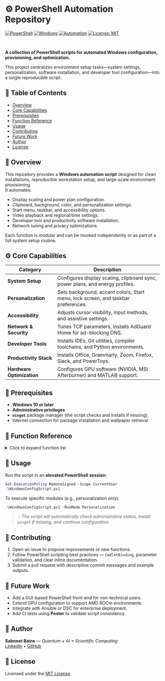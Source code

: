 # ⚙️ PowerShell Automation Repository  

[![PowerShell](https://img.shields.io/badge/PowerShell-7.x-blue?logo=powershell&logoColor=white)](https://learn.microsoft.com/powershell/)
[![Windows](https://img.shields.io/badge/Platform-Windows_10%2B-lightgrey?logo=windows11&logoColor=white)](#)
[![Automation](https://img.shields.io/badge/Domain-System_Automation-green)](#)
[![License: MIT](https://img.shields.io/badge/License-MIT-yellow.svg)](https://choosealicense.com/licenses/mit/)

<br>

**A collection of PowerShell scripts for automated Windows configuration, provisioning, and optimization.**  

This project centralizes environment setup tasks—system settings, personalization, software installation, and developer tool configuration—into a single reproducible script.


## 🧭 Table of Contents
- [Overview](#overview)
- [Core Capabilities](#core-capabilities)
- [Prerequisites](#prerequisites)
- [Function Reference](#function-reference)
- [Usage](#usage)
- [Contributing](#contributing)
- [Future Work](#future-work)
- [Author](#author)
- [License](#license)


## 🧩 Overview

This repository provides a **Windows automation script** designed for clean installations, reproducible workstation setup, and large-scale environment provisioning.  
It automates:

- Display scaling and power plan configuration.  
- Clipboard, background, color, and personalization settings.  
- Start menu, taskbar, and accessibility options.  
- Video playback and regional/time settings.  
- Developer tool and productivity software installation.  
- Network tuning and privacy optimizations.  

Each function is modular and can be invoked independently or as part of a full system setup routine.


## ⚙️ Core Capabilities

| Category | Description |
|-----------|-------------|
| **System Setup** | Configures display scaling, clipboard sync, power plans, and energy profiles. |
| **Personalization** | Sets background, accent colors, Start menu, lock screen, and taskbar preferences. |
| **Accessibility** | Adjusts cursor visibility, input methods, and assistive settings. |
| **Network & Security** | Tunes TCP parameters, installs AdGuard Home for ad-blocking DNS. |
| **Developer Tools** | Installs IDEs, Git utilities, compiler toolchains, and Python environments. |
| **Productivity Stack** | Installs Office, Grammarly, Zoom, Firefox, Slack, and PowerToys. |
| **Hardware Optimization** | Configures GPU software (NVIDIA, MSI Afterburner) and MATLAB support. |


## 🧱 Prerequisites

- **Windows 10 or later**  
- **Administrative privileges**  
- **`winget`** package manager (the script checks and installs if missing).  
- Internet connection for package installation and wallpaper retrieval.


## 📜 Function Reference

<details>
<summary>Click to expand function list</summary>

### System and Core
- `Test-Admin` — Ensures administrative privileges.  
- `Install-Winget` — Installs `winget` if unavailable.  
- `Test-Preqs` — Validates environment prerequisites.  

### Configuration
- `Set-DisplayScaling`, `Set-PowerPlan`, `Set-Clipboard` — System tuning.  
- `Set-Background`, `Set-Colors`, `Set-Lockscreen` — Visual customization.  
- `Set-StartMenu`, `Set-Taskbar`, `Set-Personalization` — UI layout optimization.  
- `Set-Accessibility`, `Set-Mouse-Pointer` — Accessibility configuration.  
- `Set-Windows-Settings`, `Set-Network-Settings` — System-wide preferences.  

### Application Setup
- `Install-AdGuardHome` — Installs DNS-level ad-blocker.  
- `Install-Dev-Tools` — Installs developer tools and languages.  
- `Install-MATLAB`, `Install-GPU-Software` — Scientific and GPU stack.  
- `Install-Productivity-Software` — Installs productivity apps.  
- `Set-Terminal` — Applies custom terminal profiles.

</details>


## 🚀 Usage

Run the script in an **elevated PowerShell session**:

```powershell
Set-ExecutionPolicy RemoteSigned -Scope CurrentUser
.\WindowsConfigScript.ps1
```

To execute specific modules (e.g., personalization only):

```powershell
.\WindowsConfigScript.ps1 -RunMode Personalization
```

> 💡 *The script will automatically check administrative status, install `winget` if missing, and continue configuration.*


## 🤝 Contributing

1. Open an issue to propose improvements or new functions.  
2. Follow PowerShell scripting best practices — `CmdletBinding`, parameter validation, and clear inline documentation.  
3. Submit a pull request with descriptive commit messages and example outputs.


## 🔮 Future Work

- Add a GUI-based PowerShell front-end for non-technical users.  
- Extend GPU configuration to support AMD ROCm environments.  
- Integrate with Ansible or DSC for enterprise deployment.  
- Add CI tests using **Pester** to validate script consistency.


## 👤 Author

**Sabneet Bains** — *Quantum × AI × Scientific Computing*  
[LinkedIn](https://www.linkedin.com/in/sabneet-bains/) • [GitHub](https://github.com/sabneet-bains)


## 📄 License

Licensed under the [MIT License](https://choosealicense.com/licenses/mit/).

